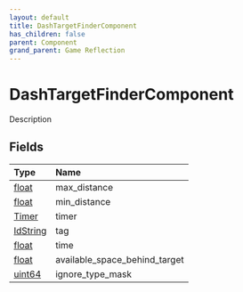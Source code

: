 ```yaml
---
layout: default
title: DashTargetFinderComponent
has_children: false
parent: Component
grand_parent: Game Reflection
---
```

# DashTargetFinderComponent
Description 

## Fields
| Type | Name |
|:-------------|:--------------|
| [float](/game-reflection/components/float.md) | max_distance |
| [float](/game-reflection/components/float.md) | min_distance |
| [Timer](/game-reflection/classes/timer.md) | timer |
| [IdString](/game-reflection/components/id_string.md) | tag |
| [float](/game-reflection/components/float.md) | time |
| [float](/game-reflection/components/float.md) | available_space_behind_target |
| [uint64](/game-reflection/components/uint64.md) | ignore_type_mask |
